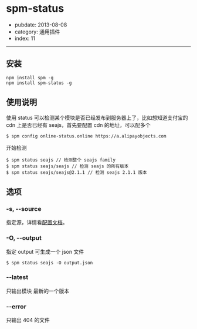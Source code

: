 # spm-status

- pubdate: 2013-08-08
- category: 通用插件
- index: 11

-----------

## 安装

```
npm install spm -g
npm install spm-status -g
```

## 使用说明

使用 status 可以检测某个模块是否已经发布到服务器上了，比如想知道支付宝的 cdn 上是否已经有 seajs，首先要配置 cdn 的地址，可以配多个

```
$ spm config online-status.online https://a.alipayobjects.com
```

开始检测

```
$ spm status seajs // 检测整个 seajs family
$ spm status seajs/seajs // 检测 seajs 的所有版本
$ spm status seajs/seajs@2.1.1 // 检测 seajs 2.1.1 版本
```

## 选项

### -s, --source

指定源，详情看[配置文档]()。

### -O, --output

指定 output 可生成一个 json 文件

```
$ spm status seajs -O output.json
```

### --latest

只输出模块 最新的一个版本

### --error

只输出 404 的文件

